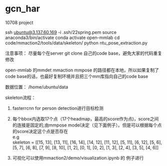 # gcn_har
10708 project


ssh ubuntu@3.137.60.169 -i .ssh/22spring.pem
source anaconda3/bin/activate
conda activate open-mmlab
cd code/mmaction2/tools/data/skeleton/
python ntu_pose_extraction.py

注意事项：
尽量每个在server git clone 自己的code base，避免大家的代码重复修改


open-mmlab 的mmdet mmaction mmpose 的路径都在本地，所以如果复制了code base的话，也最好复制环境并且把三个mm库指向自己的code base

数据位置：
/home/ubuntu/data

skeleton流程：
1. fasterrcnn for person detection进行目标检测
2.  每个bbox内选取17个点（17个headmap，最高的score作为点)，score之间的连接是固定的,由mmpose model决定（见下面例子）。但是可以根据每个点的score决定这个点是否存在  
e.g    
skeleton = [[15, 13], [13, 11], [16, 14], [14, 12], [11, 12],
                        [5, 11], [6, 12], [5, 6], [5, 7], [6, 8], [7, 9],
                        [8, 10], [1, 2], [0, 1], [0, 2], [1, 3], [2, 4],
                        [3, 5], [4, 6]]
    
3. 可视化可以使用mmaction2/demo/visualization.ipynb 的 例子进行
